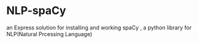 # NLP-spaCy
an Express solution for installing and working  spaCy ,  a python library for NLP(Natural Prcessing Language) 
